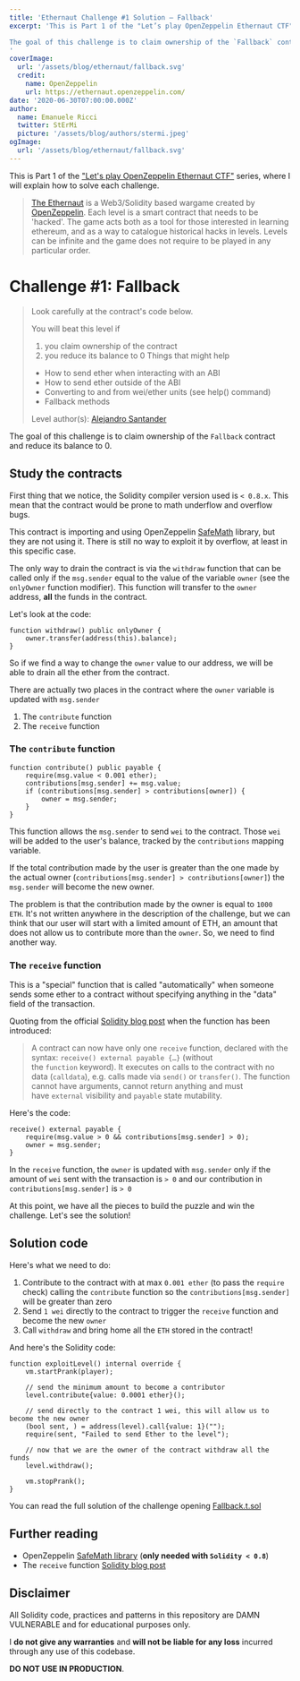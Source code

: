 ```yaml
---
title: 'Ethernaut Challenge #1 Solution — Fallback'
excerpt: 'This is Part 1 of the "Let’s play OpenZeppelin Ethernaut CTF" series, where I will explain how to solve each challenge.</br></br>

The goal of this challenge is to claim ownership of the `Fallback` contract and reduce its balance to 0.
'
coverImage: 
  url: '/assets/blog/ethernaut/fallback.svg'
  credit: 
    name: OpenZeppelin
    url: https://ethernaut.openzeppelin.com/
date: '2020-06-30T07:00:00.000Z'
author:
  name: Emanuele Ricci
  twitter: StErMi
  picture: '/assets/blog/authors/stermi.jpeg'
ogImage:
  url: '/assets/blog/ethernaut/fallback.svg'
---
```


This is Part 1 of the ["Let's play OpenZeppelin Ethernaut CTF"](https://stermi.xyz/blog/lets-play-openzeppelin-ethernaut) series, where I will explain how to solve each challenge.

> [The Ethernaut](https://ethernaut.openzeppelin.com/) is a Web3/Solidity based wargame created by [OpenZeppelin](https://openzeppelin.com/).
> Each level is a smart contract that needs to be 'hacked'. The game acts both as a tool for those interested in learning ethereum, and as a way to catalogue historical hacks in levels. Levels can be infinite and the game does not require to be played in any particular order.

# Challenge #1: Fallback

> Look carefully at the contract's code below.
>
> You will beat this level if
>
> 1.  you claim ownership of the contract
> 2.  you reduce its balance to 0
>     Things that might help
>
> - How to send ether when interacting with an ABI
> - How to send ether outside of the ABI
> - Converting to and from wei/ether units (see help() command)
> - Fallback methods
>
> Level author(s): [Alejandro Santander](https://github.com/ajsantander)

The goal of this challenge is to claim ownership of the `Fallback` contract and reduce its balance to 0.

## Study the contracts

First thing that we notice, the Solidity compiler version used is `< 0.8.x`. This mean that the contract would be prone to math underflow and overflow bugs.

This contract is importing and using OpenZeppelin [SafeMath](https://docs.openzeppelin.com/contracts/4.x/api/utils#SafeMath) library, but they are not using it. There is still no way to exploit it by overflow, at least in this specific case.

The only way to drain the contract is via the `withdraw` function that can be called only if the `msg.sender` equal to the value of the variable `owner` (see the `onlyOwner` function modifier). This function will transfer to the `owner` address, **all** the funds in the contract.

Let's look at the code:

```solidity
function withdraw() public onlyOwner {
    owner.transfer(address(this).balance);
}
```

So if we find a way to change the `owner` value to our address, we will be able to drain all the ether from the contract.

There are actually two places in the contract where the `owner` variable is updated with `msg.sender`

1. The `contribute` function
2. The `receive` function

### The `contribute` function

```solidity
function contribute() public payable {
    require(msg.value < 0.001 ether);
    contributions[msg.sender] += msg.value;
    if (contributions[msg.sender] > contributions[owner]) {
        owner = msg.sender;
    }
}
```

This function allows the `msg.sender` to send `wei` to the contract. Those `wei` will be added to the user's balance, tracked by the `contributions` mapping variable.

If the total contribution made by the user is greater than the one made by the actual owner (`contributions[msg.sender] > contributions[owner]`) the `msg.sender` will become the new owner.

The problem is that the contribution made by the owner is equal to `1000 ETH`. It's not written anywhere in the description of the challenge, but we can think that our user will start with a limited amount of ETH, an amount that does not allow us to contribute more than the `owner`. So, we need to find another way.

### The `receive` function

This is a "special" function that is called "automatically" when someone sends some ether to a contract without specifying anything in the "data" field of the transaction.

Quoting from the official [Solidity blog post](https://blog.soliditylang.org/2020/03/26/fallback-receive-split/) when the function has been introduced:

> A contract can now have only one `receive` function, declared with the syntax: `receive() external payable {…}` (without the `function` keyword).
> It executes on calls to the contract with no data (`calldata`), e.g. calls made via `send()` or `transfer()`.
> The function cannot have arguments, cannot return anything and must have `external` visibility and `payable` state mutability.

Here's the code:

```solidity
receive() external payable {
    require(msg.value > 0 && contributions[msg.sender] > 0);
    owner = msg.sender;
}
```

In the `receive` function, the `owner` is updated with `msg.sender` only if the amount of `wei` sent with the transaction is `> 0` and our contribution in `contributions[msg.sender]` is `> 0`

At this point, we have all the pieces to build the puzzle and win the challenge. Let's see the solution!

## Solution code

Here's what we need to do:

1. Contribute to the contract with at max `0.001 ether` (to pass the `require` check) calling the `contribute` function so the `contributions[msg.sender]` will be greater than zero
2. Send `1 wei` directly to the contract to trigger the `receive` function and become the new `owner`
3. Call `withdraw` and bring home all the `ETH` stored in the contract!

And here's the Solidity code:

```solidity
function exploitLevel() internal override {
    vm.startPrank(player);

    // send the minimum amount to become a contributor
    level.contribute{value: 0.0001 ether}();

    // send directly to the contract 1 wei, this will allow us to become the new owner
    (bool sent, ) = address(level).call{value: 1}("");
    require(sent, "Failed to send Ether to the level");

    // now that we are the owner of the contract withdraw all the funds
    level.withdraw();

    vm.stopPrank();
}
```

You can read the full solution of the challenge opening [Fallback.t.sol](https://github.com/StErMi/foundry-ethernaut/blob/main/test/Fallback.t.sol)

## Further reading

- OpenZeppelin [SafeMath library](https://docs.openzeppelin.com/contracts/4.x/api/utils#SafeMath) (**only needed with `Solidity < 0.8`**)
- The `receive` function [Solidity blog post](https://blog.soliditylang.org/2020/03/26/fallback-receive-split/)

## Disclaimer

All Solidity code, practices and patterns in this repository are DAMN VULNERABLE and for educational purposes only.

I **do not give any warranties** and **will not be liable for any loss** incurred through any use of this codebase.

**DO NOT USE IN PRODUCTION**.
